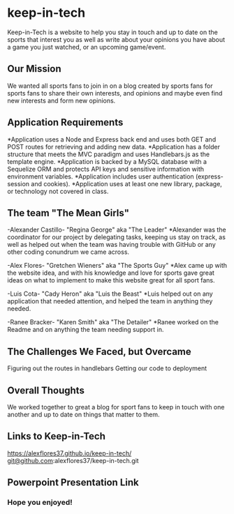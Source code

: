 # keep-in-tech
Keep-in-Tech is a website to help you stay in touch and up to date on the sports that interest you as well as write about your opinions you have about a game you just watched, or an upcoming game/event.

## Our Mission
We wanted all sports fans to join in on a blog created by sports fans for sports fans to share their own interests, and opinions and maybe even find new interests and form new opinions.

## Application Requirements
*Application uses a Node and Express back end and uses both GET and POST routes for retrieving and adding new data.
*Application has a folder structure that meets the MVC paradigm and uses Handlebars.js as the template engine.
*Application is backed by a MySQL database with a Sequelize ORM and protects API keys and sensitive information with environment variables.
*Application includes user authentication (express-session and cookies).
*Application uses at least one new library, package, or technology not covered in class.

## The team "The Mean Girls"
-Alexander Castillo- "Regina George" aka "The Leader"
    *Alexander was the coordinator for our project by delegating tasks, keeping us stay on track, as well as helped out when the team was having trouble with GitHub or any other coding conundrum we came across.

-Alex Flores- "Gretchen Wieners" aka "The Sports Guy"
    *Alex came up with the website idea, and with his knowledge and love for sports gave great ideas on what to implement to make this website great for all sport fans.

-Luis Cota- "Cady Heron" aka "Luis the Beast"
    *Luis helped out on any application that needed attention, and helped the team in anything they needed.

-Ranee Bracker- "Karen Smith" aka "The Detailer"
    *Ranee worked on the Readme and on anything the team needing support in.

## The Challenges We Faced, but Overcame

Figuring out the routes in handlebars
Getting our code to deployment

## Overall Thoughts
We worked together to great a blog for sport fans to keep in touch with one another and up to date on things that matter to them.

## Links to Keep-in-Tech
https://alexflores37.github.io/keep-in-tech/
git@github.com:alexflores37/keep-in-tech.git

## Powerpoint Presentation Link

### Hope you enjoyed!
